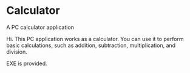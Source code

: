 # Calculator
A PC calculator application

Hi. This PC application works as a calculator. You can use it to perform basic calculations, such as addition, subtraction, multiplication, and division.

EXE is provided.
